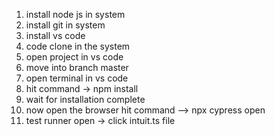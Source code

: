 1. install node js in system
2. install git in system
3. install vs code
4. code clone in the system
5. open project in vs code
6. move into branch master
7. open terminal in vs code
8. hit command ->   npm install
9. wait for installation complete
10. now open the browser hit command --> npx cypress open
11. test runner open -> click intuit.ts file
